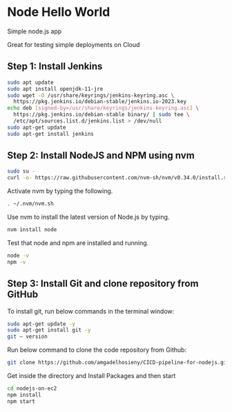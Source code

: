 # Node Hello World

Simple node.js app

Great for testing simple deployments on Cloud


## Step 1: Install Jenkins

```bash
sudo apt update
sudo apt install openjdk-11-jre
sudo wget -O /usr/share/keyrings/jenkins-keyring.asc \
  https://pkg.jenkins.io/debian-stable/jenkins.io-2023.key
echo deb [signed-by=/usr/share/keyrings/jenkins-keyring.asc] \
  https://pkg.jenkins.io/debian-stable binary/ | sudo tee \
  /etc/apt/sources.list.d/jenkins.list > /dev/null
sudo apt-get update
sudo apt-get install jenkins

```



## Step 2: Install NodeJS and NPM using nvm


```bash
sudo su -
curl -o- https://raw.githubusercontent.com/nvm-sh/nvm/v0.34.0/install.sh | bash
```
Activate nvm by typing the following.

```bash
. ~/.nvm/nvm.sh
```

Use nvm to install the latest version of Node.js by typing.

```bash
nvm install node
```

Test that node and npm are installed and running.

```bash
node -v
npm -v
```

## Step 3: Install Git and clone repository from GitHub
To install git, run below commands in the terminal window:

```bash
sudo apt-get update -y
sudo apt-get install git -y
git — version
```


Run below command to clone the code repository from Github:

```bash
git clone https://github.com/amgadelhosieny/CICD-pipeline-for-nodejs.git
```

Get inside the directory and Install Packages and then start

```bash
cd nodejs-on-ec2
npm install
npm start
```

